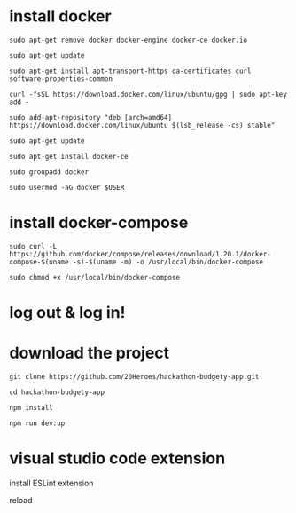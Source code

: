 # install docker

`sudo apt-get remove docker docker-engine docker-ce docker.io`

`sudo apt-get update`

`sudo apt-get install apt-transport-https ca-certificates curl software-properties-common`

`curl -fsSL https://download.docker.com/linux/ubuntu/gpg | sudo apt-key add -`

`sudo add-apt-repository "deb [arch=amd64] https://download.docker.com/linux/ubuntu $(lsb_release -cs) stable"`

`sudo apt-get update`

`sudo apt-get install docker-ce`

`sudo groupadd docker`

`sudo usermod -aG docker $USER`

# install docker-compose

`sudo curl -L https://github.com/docker/compose/releases/download/1.20.1/docker-compose-$(uname -s)-$(uname -m) -o /usr/local/bin/docker-compose`

`sudo chmod +x /usr/local/bin/docker-compose`

# log out & log in!

# download the project

`git clone https://github.com/20Heroes/hackathon-budgety-app.git`

`cd hackathon-budgety-app`

`npm install`

`npm run dev:up`

# visual studio code extension

install ESLint extension

reload
